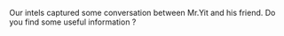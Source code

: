 Our intels captured some conversation between Mr.Yit and his friend. Do you find some useful information ?
